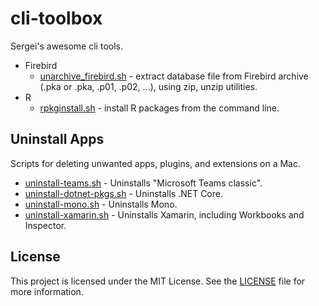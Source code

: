 # cli-toolbox

Sergei's awesome cli tools.

- Firebird
  - [unarchive_firebird.sh](firebird/unarchive_firebird.sh) - extract database file from Firebird archive (.pka or .pka, .p01, .p02, ...), using zip, unzip utilities.
- R
  - [rpkginstall.sh](R/rpkginstall.sh) - install R packages from the command line.

## Uninstall Apps

Scripts for deleting unwanted apps, plugins, and extensions on a Mac.

- [uninstall-teams.sh](uninstall-apps/uninstall-teams.sh) - Uninstalls "Microsoft Teams classic".
- [uninstall-dotnet-pkgs.sh](uninstall-apps/uninstall-dotnet-pkgs.sh) - Uninstalls .NET Core.
- [uninstall-mono.sh](uninstall-apps/uninstall-mono.sh) - Uninstalls Mono.
- [uninstall-xamarin.sh](uninstall-apps/uninstall-xamarin.sh) - Uninstalls Xamarin, including Workbooks and Inspector.

## License

This project is licensed under the MIT License. See the [LICENSE](LICENSE) file for more information.
